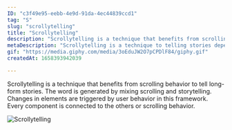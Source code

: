 ```yaml
---
ID: "c3f49e95-eebb-4e9d-91da-4ec44839ccd1"
tag: "S"
slug: "scrollytelling"
title: "Scrollytelling"
description: "Scrollytelling is a technique that benefits from scrolling behavior to tell long-form stories. The word is generated by mixing scrolling and storytelling. Changes in elements are triggered by user behavior in this framework. Every component is connected to the others or scrolling behavior."
metaDescription: "Scrollytelling is a technique to telling stories depended on user's scrolling behavior."
gif: "https://media.giphy.com/media/3oEduJW2O7pCPDlF84/giphy.gif"
createdAt: 1658393942039

---
```

Scrollytelling is a technique that benefits from scrolling behavior to tell long-form stories. The word is generated by mixing scrolling and storytelling. Changes in elements are triggered by user behavior in this framework. Every component is connected to the others or scrolling behavior.

![Scrollytelling](https://media.giphy.com/media/3oEduJW2O7pCPDlF84/giphy.gif)